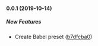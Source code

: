 #### 0.0.1 (2019-10-14)

##### New Features

*  Create Babel preset ([b7dfcba0](https://github.com/joeyschroeder/babel-preset-joey/commit/b7dfcba0e2a91703d54e7178bd328e8195d32cf4))

